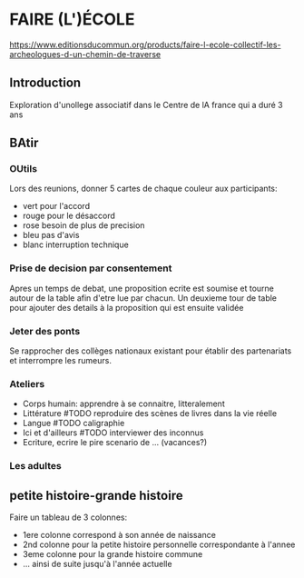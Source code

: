 # FAIRE (L')ÉCOLE

https://www.editionsducommun.org/products/faire-l-ecole-collectif-les-archeologues-d-un-chemin-de-traverse

## Introduction

Exploration d'unollege associatif dans le Centre de lA france qui a duré 3 ans

## BAtir

### OUtils

Lors des reunions, donner 5 cartes de chaque couleur aux participants:

-   vert pour l'accord
-   rouge pour le désaccord
-   rose besoin de plus de precision
-   bleu pas d'avis
-   blanc interruption technique

### Prise de decision par consentement

Apres un temps de debat, une proposition ecrite est soumise et tourne autour de la table afin d'etre lue par chacun.
Un deuxieme tour de table pour ajouter des details à la proposition qui est ensuite validée

### Jeter des ponts

Se rapprocher des collèges nationaux existant pour établir des partenariats et interrompre les rumeurs.

### Ateliers

-   Corps humain: apprendre à se connaitre, litteralement
-   Littérature #TODO reproduire des scènes de livres dans la vie réelle
-   Langue #TODO caligraphie
-   Ici et d'ailleurs #TODO interviewer des inconnus
-   Ecriture, ecrire le pire scenario de ... (vacances?)

### Les adultes

## petite histoire-grande histoire
Faire un tableau de 3 colonnes:
- 1ere colonne correspond à son année de naissance
- 2nd colonne pour la petite histoire personnelle correspondante à l'annee
- 3eme colonne pour la grande histoire commune
- ... ainsi de suite jusqu'à l'année actuelle